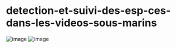 # detection-et-suivi-des-esp-ces-dans-les-videos-sous-marins

![image](https://user-images.githubusercontent.com/54851310/167361225-ffd88f04-9f7a-440c-b54a-300a1ddb930e.png)
![image](https://user-images.githubusercontent.com/54851310/167361439-8c40e7a8-1503-4c3d-ad39-21ee307f0be3.png)

